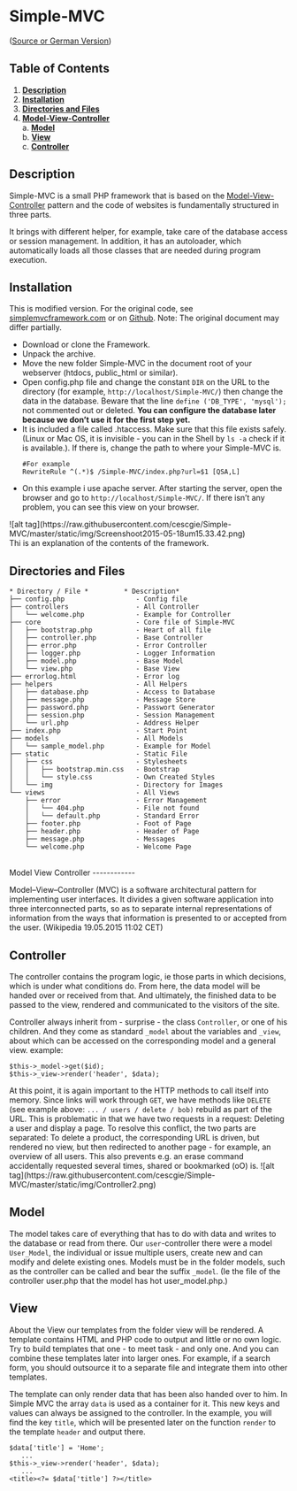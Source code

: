 # Simple-MVC 
(<a href="https://beier.f4.htw-berlin.de/wiki/php/simple-mvc/">Source or German Version</a>)

Table of Contents
-----------------
1. **[Description](#description)**
2. **[Installation](#installation)**
3. **[Directories and Files](#directories-and-files)**
4. **[Model-View-Controller](#model-view-controller)**<br>
    a. **[Model](#model)**<br>
    b. **[View](#view)**<br>
    c. **[Controller](#controller)**<br>

Description
------------

Simple-MVC is a small PHP framework that is based on the <a href="http://en.wikipedia.org/wiki/Model%E2%80%93view%E2%80%93controller">Model-View-Controller</a> pattern and the code of websites is fundamentally structured in three parts.

It brings with different helper, for example, take care of the database access or session management. In addition, it has an autoloader, which automatically loads all those classes that are needed during program execution.

Installation
------------

This is modified version. For the original code, see <a href="http://simplemvcframework.com/php-framework">simplemvcframework.com</a> or on <a href="https://github.com/simple-mvc-framework/v1">Github</a>. Note: The original document may differ partially.
<ul>
<li>Download or clone the Framework.</li>
<li>Unpack the archive.</li>
<li>Move the new folder Simple-MVC in the document root of your webserver (htdocs, public_html or similar).</li>
<li>Open config.php file and change the constant <code>DIR</code> on the URL to the directory (for example, <code>http://localhost/Simple-MVC/</code>) then change the data in the database. Beware that the line <code>define ('DB_TYPE', 'mysql');</code> not commented out or deleted. <b>You can configure the database later because we don’t use it for the first step yet.</b> </li>
<li>It is included a file called .htaccess. Make sure that this file exists safely. (Linux or Mac OS, it is invisible - you can in the Shell by <code>ls -a</code> check if it is available.). If there is, change the path to where your Simple-MVC is. </li>
<div class="highlight language-shell" data-lang="shell"><pre><code><span class="c">#For example</span>
RewriteRule ^<span class="o">(</span>.<span class="k">*</span><span class="o">)</span><span class="nv">$ </span>/Simple-MVC/index.php?url<span class="o">=</span><span class="nv">$1</span> <span class="o">[</span>QSA,L]
</code></pre></div> 
<li>On this example i use apache server. After starting the server, open the browser and go to <code>http://localhost/Simple-MVC/</code>. If there isn’t any problem, you can see this view on your browser. </li></ul>
![alt tag](https://raw.githubusercontent.com/cescgie/Simple-MVC/master/static/img/Screenshoot2015-05-18um15.33.42.png)

<br>
Thi is an explanation of the contents of the framework.

Directories and Files
------------

<div class="highlight language-" data-lang=""><pre><code>* Directory / File *         * Description*
├── config.php                  - Config file
├── controllers                 - All Controller
│   └── welcome.php             - Example for Controller
├── core                        - Core file of Simple-MVC
│   ├── bootstrap.php           - Heart of all file
│   ├── controller.php          - Base Controller
│   ├── error.php               - Error Controller
│   ├── logger.php              - Logger Information
│   ├── model.php               - Base Model
│   └── view.php                - Base View
├── errorlog.html               - Error log
├── helpers                     - All Helpers
│   ├── database.php            - Access to Database
│   ├── message.php             - Message Store
│   ├── password.php            - Passwort Generator
│   ├── session.php             - Session Management
│   └── url.php                 - Address Helper
├── index.php                   - Start Point
├── models                      - All Models
│   └── sample_model.php        - Example for Model
├── static                      - Static File
│   ├── css                     - Stylesheets
│   │   ├── bootstrap.min.css   - Bootstrap
│   │   └── style.css           - Own Created Styles
│   └── img                     - Directory for Images
└── views                       - All Views
    ├── error                   - Error Management
    │   └── 404.php             - File not found
    │   └── default.php         - Standard Error
    ├── footer.php              - Foot of Page
    ├── header.php              - Header of Page
    ├── message.php             - Messages
    └── welcome.php             - Welcome Page
</code></pre>
</div>

<br>
Model View Controller
------------

Model–View–Controller (MVC) is a software architectural pattern for implementing user interfaces. It divides a given software application into three interconnected parts, so as to separate internal representations of information from the ways that information is presented to or accepted from the user. (Wikipedia 19.05.2015 11:02 CET)

Controller
------------

The controller contains the program logic, ie those parts in which decisions, which is under what conditions do. From here, the data model will be handed over or received from that. And ultimately, the finished data to be passed to the view, rendered and communicated to the visitors of the site.

Controller always inherit from - surprise - the class <code>Controller</code>, or one of his children. And they come as standard <code>_model</code> about the variables and <code>_view</code>, about which can be accessed on the corresponding model and a general view. example:
<div class="highlight language-php" data-lang="php"><pre><code>$this-&gt;_model-&gt;get($id);
$this-&gt;_view-&gt;render('header', $data);
</code></pre>
</div>
At this point, it is again important to the HTTP methods to call itself into memory. Since links will work through <code>GET</code>, we have methods like <code>DELETE</code> (see example above: <code>... / users / delete / bob)</code> rebuild as part of the URL. This is problematic in that we have two requests in a request: Deleting a user and display a page. To resolve this conflict, the two parts are separated: To delete a product, the corresponding URL is driven, but rendered no view, but then redirected to another page - for example, an overview of all users. This also prevents e.g. an erase command accidentally requested several times, shared or bookmarked (oO) is.
![alt tag](https://raw.githubusercontent.com/cescgie/Simple-MVC/master/static/img/Controller2.png)

Model
------------

The model takes care of everything that has to do with data and writes to the database or read from there. Our <code>user</code>-controller there were a model <code>User_Model</code>, the individual or issue multiple users, create new and can modify and delete existing ones. Models must be in the folder models, such as the controller can be called and bear the suffix <code>_model</code>. (Ie the file of the controller user.php that the model has hot user_model.php.)

View
------------

About the View our templates from the folder view will be rendered. A template contains HTML and PHP code to output and little or no own logic. Try to build templates that one - to meet task - and only one. And you can combine these templates later into larger ones. For example, if a search form, you should outsource it to a separate file and integrate them into other templates.

The template can only render data that has been also handed over to him. In Simple MVC the array <code>data</code> is used as a container for it. This new keys and values can always be assigned to the controller. In the example, you will find the key <code>title</code>, which will be presented later on the function <code>render</code> to the template <code>header</code> and output there.

<div class="highlight language-php" data-lang="php"><pre><code>$data['title'] = 'Home';
   ...
$this-&gt;_view-&gt;render('header', $data);
   ...
<span class="nt">&lt;title&gt;</span><span class="cp">&lt;?=</span> <span class="nv">$data</span><span class="p">[</span><span class="s1">'title'</span><span class="p">]</span> <span class="cp">?&gt;</span><span class="nt">&lt;/title&gt;</span>
</code></pre>
</div>
